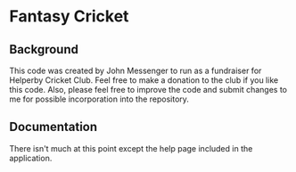 Fantasy Cricket
===============

Background
----------

This code was created by John Messenger to run as a fundraiser for
Helperby Cricket Club.  Feel free to make a donation to the club if
you like this code.  Also, please feel free to improve the code and 
submit changes to me for possible incorporation into the repository.

Documentation
-------------

There isn't much at this point except the help page included in the
application.
